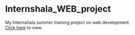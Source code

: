 # Internshala_WEB_project
My Internshala summer training project on web development.
<br/>
[Click here](https://anshul22122001.github.io/Internshala_WEB_project/) to view.
